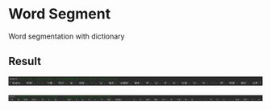# Word Segment
Word segmentation with dictionary

## Result
![image](https://github.com/wei8596/Word_Segment/blob/master/result1.PNG)

![image](https://github.com/wei8596/Word_Segment/blob/master/result2.PNG)
